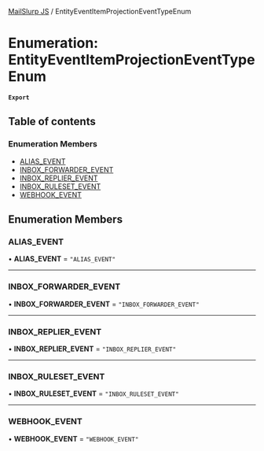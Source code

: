 [MailSlurp JS](../README.md) / EntityEventItemProjectionEventTypeEnum

# Enumeration: EntityEventItemProjectionEventTypeEnum

**`Export`**

## Table of contents

### Enumeration Members

- [ALIAS\_EVENT](EntityEventItemProjectionEventTypeEnum.md#alias_event)
- [INBOX\_FORWARDER\_EVENT](EntityEventItemProjectionEventTypeEnum.md#inbox_forwarder_event)
- [INBOX\_REPLIER\_EVENT](EntityEventItemProjectionEventTypeEnum.md#inbox_replier_event)
- [INBOX\_RULESET\_EVENT](EntityEventItemProjectionEventTypeEnum.md#inbox_ruleset_event)
- [WEBHOOK\_EVENT](EntityEventItemProjectionEventTypeEnum.md#webhook_event)

## Enumeration Members

### ALIAS\_EVENT

• **ALIAS\_EVENT** = ``"ALIAS_EVENT"``

___

### INBOX\_FORWARDER\_EVENT

• **INBOX\_FORWARDER\_EVENT** = ``"INBOX_FORWARDER_EVENT"``

___

### INBOX\_REPLIER\_EVENT

• **INBOX\_REPLIER\_EVENT** = ``"INBOX_REPLIER_EVENT"``

___

### INBOX\_RULESET\_EVENT

• **INBOX\_RULESET\_EVENT** = ``"INBOX_RULESET_EVENT"``

___

### WEBHOOK\_EVENT

• **WEBHOOK\_EVENT** = ``"WEBHOOK_EVENT"``
